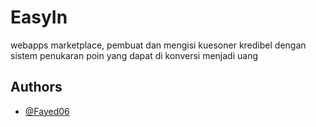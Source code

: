 
# EasyIn

webapps  marketplace, pembuat dan mengisi kuesoner kredibel dengan sistem penukaran poin yang dapat di konversi menjadi uang






## Authors

- [@Fayed06](https://www.github.com/fayed06)

